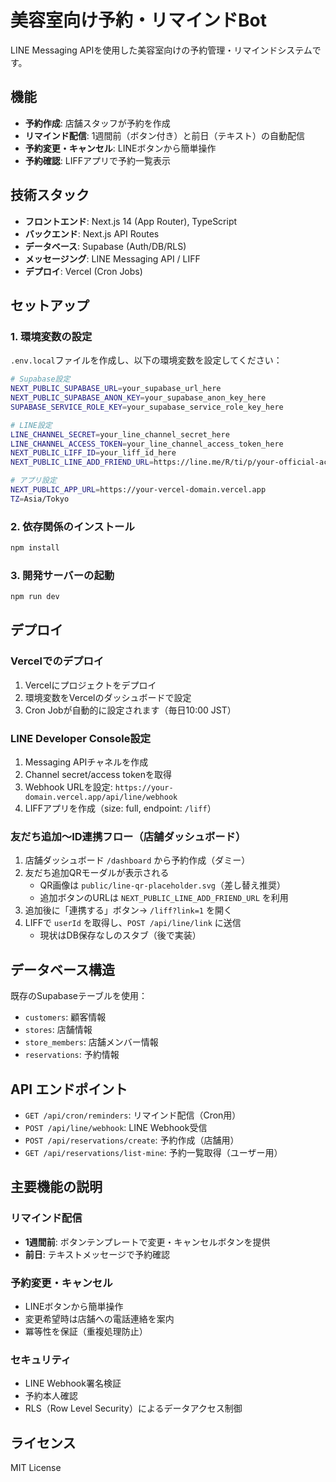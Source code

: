 # 美容室向け予約・リマインドBot

LINE Messaging APIを使用した美容室向けの予約管理・リマインドシステムです。

## 機能

- **予約作成**: 店舗スタッフが予約を作成
- **リマインド配信**: 1週間前（ボタン付き）と前日（テキスト）の自動配信
- **予約変更・キャンセル**: LINEボタンから簡単操作
- **予約確認**: LIFFアプリで予約一覧表示

## 技術スタック

- **フロントエンド**: Next.js 14 (App Router), TypeScript
- **バックエンド**: Next.js API Routes
- **データベース**: Supabase (Auth/DB/RLS)
- **メッセージング**: LINE Messaging API / LIFF
- **デプロイ**: Vercel (Cron Jobs)

## セットアップ

### 1. 環境変数の設定

`.env.local`ファイルを作成し、以下の環境変数を設定してください：

```bash
# Supabase設定
NEXT_PUBLIC_SUPABASE_URL=your_supabase_url_here
NEXT_PUBLIC_SUPABASE_ANON_KEY=your_supabase_anon_key_here
SUPABASE_SERVICE_ROLE_KEY=your_supabase_service_role_key_here

# LINE設定
LINE_CHANNEL_SECRET=your_line_channel_secret_here
LINE_CHANNEL_ACCESS_TOKEN=your_line_channel_access_token_here
NEXT_PUBLIC_LIFF_ID=your_liff_id_here
NEXT_PUBLIC_LINE_ADD_FRIEND_URL=https://line.me/R/ti/p/your-official-account-id

# アプリ設定
NEXT_PUBLIC_APP_URL=https://your-vercel-domain.vercel.app
TZ=Asia/Tokyo
```

### 2. 依存関係のインストール

```bash
npm install
```

### 3. 開発サーバーの起動

```bash
npm run dev
```

## デプロイ

### Vercelでのデプロイ

1. Vercelにプロジェクトをデプロイ
2. 環境変数をVercelのダッシュボードで設定
3. Cron Jobが自動的に設定されます（毎日10:00 JST）

### LINE Developer Console設定

1. Messaging APIチャネルを作成
2. Channel secret/access tokenを取得
3. Webhook URLを設定: `https://your-domain.vercel.app/api/line/webhook`
4. LIFFアプリを作成（size: full, endpoint: `/liff`）

### 友だち追加〜ID連携フロー（店舗ダッシュボード）

1. 店舗ダッシュボード `/dashboard` から予約作成（ダミー）
2. 友だち追加QRモーダルが表示される
   - QR画像は `public/line-qr-placeholder.svg`（差し替え推奨）
   - 追加ボタンのURLは `NEXT_PUBLIC_LINE_ADD_FRIEND_URL` を利用
3. 追加後に「連携する」ボタン→ `/liff?link=1` を開く
4. LIFFで `userId` を取得し、`POST /api/line/link` に送信
   - 現状はDB保存なしのスタブ（後で実装）

## データベース構造

既存のSupabaseテーブルを使用：

- `customers`: 顧客情報
- `stores`: 店舗情報  
- `store_members`: 店舗メンバー情報
- `reservations`: 予約情報

## API エンドポイント

- `GET /api/cron/reminders`: リマインド配信（Cron用）
- `POST /api/line/webhook`: LINE Webhook受信
- `POST /api/reservations/create`: 予約作成（店舗用）
- `GET /api/reservations/list-mine`: 予約一覧取得（ユーザー用）

## 主要機能の説明

### リマインド配信

- **1週間前**: ボタンテンプレートで変更・キャンセルボタンを提供
- **前日**: テキストメッセージで予約確認

### 予約変更・キャンセル

- LINEボタンから簡単操作
- 変更希望時は店舗への電話連絡を案内
- 冪等性を保証（重複処理防止）

### セキュリティ

- LINE Webhook署名検証
- 予約本人確認
- RLS（Row Level Security）によるデータアクセス制御

## ライセンス

MIT License
